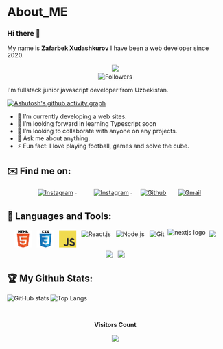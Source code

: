 # About_ME

### Hi there 👋

My name is **Zafarbek Xudashkurov** I have been a web developer since 2020.

<div id="header" align="center">
  <img src="https://media.giphy.com/media/M9gbBd9nbDrOTu1Mqx/giphy.gif" width="100"/>
 <br />
 <img src="https://img.shields.io/github/followers/amirbekdev?style=social" alt="Followers"/>
</div>

I'm fullstack junior javascript developer from Uzbekistan.


[![Ashutosh's github activity graph]([https://github-readme-activity-graph.cyclic.app/graph?username=zafarbekde&bg_color=0d1117&color=38bdae&line=38bdae&point=38bdae&area=true&hide_border=true)](https://github.com/ashutosh00710/github-readme-activity-graph](https://github-readme-activity-graph.vercel.app/graph?username=zafarbekde&theme=github-compact))

- 🔭 I’m currently developing a web sites.
- 🌱 I’m looking forward in learning Typescript soon
- 👯 I’m looking to collaborate with anyone on any projects.
- 💬 Ask me about anything.
- ⚡ Fun fact: I love playing football, games and solve the cube.

## ✉️ Find me on:

<p align="center">
 <a href="https://www.instagram.com/zafarbek.de" target="_blank" style="margin-left: 20px"> <img src="https://upload.wikimedia.org/wikipedia/commons/e/e7/Instagram_logo_2016.svg" alt="Instagram" height="40" style="vertical-align:top; margin:4px"> </a>
 &nbsp;&nbsp;&nbsp;
  <a href="https://t.me/zafarbek_de" target="_blank" style="margin-left: 20px"> <img src="https://www.svgrepo.com/show/452115/telegram.svg" alt="Instagram" height="40" style="vertical-align:top; margin:4px"> </a>
 &nbsp;&nbsp;&nbsp;
 <a href="https://github.com/zafarbekde" target="_blank"> <img src="https://toppng.com/uploads/preview/github-logo-transparent-11659780111lim6tyk2io.png" alt="Github" height="40" style="vertical-align:top; margin:4px"></a>
 &nbsp;&nbsp;&nbsp;
 <a href="https://zafarbekde@gmail.com"> <img src="https://mailmeteor.com/logos/assets/PNG/Gmail_Logo_256px.png" alt="Gmail" height="40" style="vertical-align:top; margin:4px"></a>

<br />

## 🧰 Languages and Tools:
<p align="center">
 <img src="https://raw.githubusercontent.com/github/explore/80688e429a7d4ef2fca1e82350fe8e3517d3494d/topics/html/html.png" alt="Html" height="40" style="vertical-align:top; margin:4px">
  <img src="https://raw.githubusercontent.com/github/explore/80688e429a7d4ef2fca1e82350fe8e3517d3494d/topics/css/css.png" alt="Css" height="40" style="vertical-align:top; margin:4px">
<img src="https://raw.githubusercontent.com/github/explore/80688e429a7d4ef2fca1e82350fe8e3517d3494d/topics/javascript/javascript.png" alt="Javascript" height="40" style="vertical-align:top; margin:4px">
 <img src="https://upload.wikimedia.org/wikipedia/commons/a/a7/React-icon.svg" alt="React.js" height="40" style="vertical-align:top; margin:4px">
 <img src="https://upload.wikimedia.org/wikipedia/commons/d/d9/Node.js_logo.svg" alt="Node.js" height="40" style="vertical-align:top; margin:4px">
 <img src="https://upload.wikimedia.org/wikipedia/commons/e/e0/Git-logo.svg" alt="Git" height="40" style="vertical-align:top; margin:4px">
  <img src="https://cdn.jsdelivr.net/gh/devicons/devicon/icons/nextjs/nextjs-original.svg" height="40" width="52" alt="nextjs logo"  />
  <img src="https://w7.pngwing.com/pngs/915/519/png-transparent-typescript-hd-logo.png"  height="40" style="vertical-align:top; margin:4px">
  <img src="https://miro.medium.com/max/1024/1*qIe4N-8SkqruE7GzxJYsFg.png"  height="40" style="vertical-align:top; margin:4px">
  <img src="https://repository-images.githubusercontent.com/387086116/2c2dbc00-9abb-448b-bfa4-f803ca857d49"  height="40" style="vertical-align:top; margin:4px">
  
</p>

## 🏆 My Github Stats:
![GitHub stats](https://github-readme-stats.vercel.app/api?username=zafarbekde&show_icons=true&theme=tokyonight )
![Top Langs](https://github-readme-stats.vercel.app/api/top-langs/?username=zafarbekde&theme=tokyonight)


<div align="center">
<br><p align="centre"><b>Visitors Count</b></p>  
<p align="center"><img align="center" src="https://profile-counter.glitch.me/{zafarbekde}/count.svg" /></p> 
<br>
</div>
